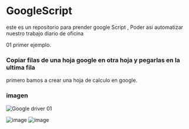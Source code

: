 # GoogleScript
este es un repositorio para prender google Script , Poder asi automatizar nuestro trabajo diario de oficina

01 primer ejemplo.
### Copiar filas de una hoja google en otra hoja y  pegarlas en la ultima fila

primero bamos a crear una hoja de calculo en google.

### imagen
![Google driver 01](https://user-images.githubusercontent.com/80907050/113897994-0da68100-9791-11eb-96e6-c98ee1e00a6f.png)

![image](https://drive.google.com/uc?export=view&id=1ZVjTlR8UEIjaBJrTlmoVQ7_meNnSM1aW)
![image](https://drive.google.com/uc?export=view&id=1913oZeBZPBNiUuk8gu3ZSbLBA2l_VQtG)
